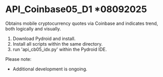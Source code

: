 # API_Coinbase05_D1   *08092025
Obtains mobile cryptocurrency quotes via Coinbase and indicates trend, both logically and visually.

1) Download Pydroid and install.
2) Install all scripts within the same directory.
3) run 'api_cb05_idx.py' within the Pydroid IDE.


Please note:
* Additional development is ongoing.
